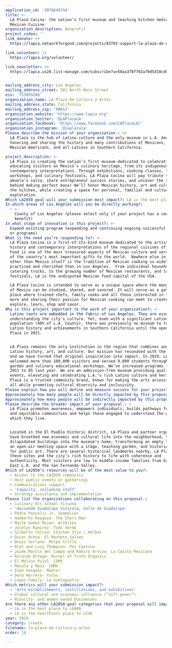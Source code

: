 ```yaml
---
application_id: '3976645744'
title: >-
  LA Plaza Cocina- the nation’s first museum and teaching kitchen dedicated to
  Mexican Cuisine
organization_description: Nonprofit
project_video: ''
link_donate: >+
  https://lapca.networkforgood.com/projects/83703-support-la-plaza-de-cultura-y-artes

link_volunteer: |+
  https://lapca.org/volunteer/

link_newsletter: >+
  https://lapca.us20.list-manage.com/subscribe?u=50aa378f702a70d5d10cd0421&id=ce62c6f9fb


mailing_address_city: Los Angeles
mailing_address_street: 501 North Main Street
ein: '753059288'
organization_name: LA Plaza De Cultura y Artes
mailing_address_state: California
mailing_address_zip: '90012'
organization_website: 'https://www.lapca.org'
organization_twitter: '@LAPlazaLA'
organization_facebook: 'https://www.facebook.com/LAPlazaLA/'
organization_instagram: '@laplazala'
Please describe the mission of your organization.: >+
  LA Plaza is the hub of Latino culture and the only museum in L.A. dedicated to
  honoring and sharing the history and many contributions of Mexicans,
  Mexican-Americans, and all Latinos in Southern California. 

project_description: >-
  LA Plaza is creating the nation’s first museum dedicated to celebrating and
  educating visitors on Mexico’s culinary heritage, from its indigenous roots to
  contemporary interpretations. Through exhibitions, cooking classes, lectures,
  workshops, and culinary festivals, LA Plaza Cocina will pay tribute to your
  abuela’s salsa, share entrepreneur success stories, and uncover the science
  behind making perfect masa! We’ll honor Mexican history, art and culture in
  the kitchen, while creating a space for personal, familial and cultural
  exploration.  
Which LA2050 goal will your submission most impact?: LA is the best place to CREATE
In which areas of Los Angeles will you be directly working?:
  - >-
    County of Los Angeles (please select only if your project has a countywide
    benefit)
In what stage of innovation is this project?: >-
  Expand existing program (expanding and continuing ongoing successful projects
  or programs)
What is the need you’re responding to?: >-
  LA Plaza Cocina is a first-of-its-kind museum dedicated to the artistry,
  history and contemporary interpretations of the regional cuisines of Mexico. 
  Food is one of the most treasured aspects of Mexican culture and serves as one
  of the country’s most important gifts to the world.  Nowhere else in the world
  other than Mexico itself is the tradition of Mexican cooking so widely
  practiced and cherished than in Los Angeles.  From individual households to
  catering trucks, to the growing number of Mexican restaurants, and local food
  festivals, LA is the undisputed Mexican food capital of the USA. 

  LA Plaza Cocina is intended to serve as a unique space where the many cuisines
  of Mexico can be studied, shared, and savored. It will serve as a gathering
  place where trained chefs, family cooks and all those interested in learning
  more and sharing their passion for Mexican cooking can meet to create,
  explore, learn, shop and savor.  
Why is this project important to the work of your organization?: >-
  Latino roots are embedded in the fabric of Los Angeles. They are essential to
  understanding the city’s culture. Yet, even with a significant Latino
  population (48% of L.A. County), there was previously no museum to trace
  Latino history and achievements in Southern California until the opening of LA
  Plaza in 2011. 


  LA Plaza remains the only institution in the region that combines and honors
  Latino history, art, and culture. Our mission has resonated with the community
  and we have turned that original inspiration into impact. In 2019, LA Plaza
  welcomed more than 100,000 visitors and served 9,000 students through our free
  garden and culinary educational workshops. We’ve increased programs from 15 in
  2011 to 85 last year. We are an admission-free museum providing quality
  events, elevating and celebrating L.A.’s rich Latino culture and heritage. LA
  Plaza is a trusted community brand, known for making the arts accessible to
  all while promoting cultural diversity and inclusivity.
Please explain how you will define and measure success for your project.: "Opening LA Plaza Cocina has been a priority for LA Plaza since its inception. We have worked toward this for nearly a decade and are finally in a position to bring this project to fruition. The location, plans, and designs are in place, and the corresponding programming has a successful track record with a strong following.  \n\nLA Plaza Cocina’s goals are to:\n\n-\tComplete construction and open to the public in Q1 2021.\n-\tCreate a unique, multi-disciplinary site where professionals and the general public alike \n can explore the rich culinary treasures of Mexico\n-\tInstill a greater understanding of the beneficial aspects of indigenous foods  \n-\tEmpower women and minority-owned businesses engaged in Mexican cooking\n-\tCreate a space for personal, familial and cultural exploration. \n-\tIncrease interconnectedness among different populations and cultures. \n-\tInspire and educate individuals about the history, and influence of Mexican cuisine in Los Angeles, reaching a minimum of 40,000 people annually\n-\tIncrease families’ awareness of nutrition, culinary preparation, and the culture and history of food migration\n\nWe will measure the degree to which we achieve these goals, and therefore program success, through an increase in attendance and online engagement, demand for more culinary arts classes, and feedback from the community, both organically and through participant and visitor surveys. LA Plaza Cocina will be open to the public six days a week. \n"
Approximately how many people will be directly impacted by this proposal?: '12000'
Approximately how many people will be indirectly impacted by this proposal?: '36000'
Please describe the broader impact of your proposal.: >
  LA Plaza promotes awareness, empowers individuals, builds pathways for diverse
  and equitable communities and helps those engaged to understand the world in
  which they live.


  Located in the El Pueblo historic district, LA Plaza and partner organizations
  have breathed new economic and cultural life into the neighborhood, turning
  dilapidated buildings into the museum’s home, transforming an empty lot into
  an open-air meeting space with a stage, teaching garden, and historic walkway
  for public art. There are several historical landmarks nearby, LA Plaza brings
  these sites and the city’s rich history to life with coherence and
  authenticity. Most visitors are low to middle-income families from East, South
  East L.A. and the San Fernando Valley.
Which of LA2050’s resources will be of the most value to you?:
  - Access to the LA2050 community
  - Host public events or gatherings
  - Communications support
  - 'Capacity, including staff'
  - Strategy assistance and implementation
Please list the organizations collaborating on this proposal.:
  - Culinary Art School Tijuana
  - 'Hacienda Guadalupe Vinicola, Valle de Guadalupe'
  - Pedro Poncelis Jr. Sommelier
  - Humberto Raygoza- The Chori-Man
  - Maite Gomez Rejon- Artbites
  - Jocelyn Ramirez- Todo Verde
  - Gilberto Cetina- Chichen Itza / Holbox
  - Oscar Ochoa- El Machete Salsas
  - Deysi Serrano- Milpa Grille
  - Bret and Lucy Thompson- Pez Cantina
  - Jaime Martin del Campo and Ramiro Arvizu- La Casita Mexicana
  - Ricardo Ortega- Kernel of Truth Organics
  - El Molino Pujol- CDMX
  - Masala y Maiz- CDMX
  - Ivan Vasquez- Madre!
  - Dora Herrera- Yucas
  - Lopez Family- La Guelaguetza
Which metrics will your submission impact?:
  - 'Arts establishments, instillations, and exhibitions'
  - Global cultural and economic influence (“soft power”)
  - Minority- and women-owned businesses
Are there any other LA2050 goal categories that your proposal will impact?:
  - LA is the best place to LEARN
  - LA is the healthiest place to LIVE
year: 2020
category: create
filename: la-plaza-de-cultura-y-artes
order: 19

---
```


